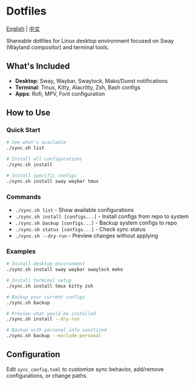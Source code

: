 # Dotfiles

[English](README.md) | [中文](README.zh-cn.md)

Shareable dotfiles for Linux desktop environment focused on Sway (Wayland compositor) and terminal tools.

## What's Included

- **Desktop**: Sway, Waybar, Swaylock, Mako/Dunst notifications
- **Terminal**: Tmux, Kitty, Alacritty, Zsh, Bash configs  
- **Apps**: Rofi, MPV, Font configuration

## How to Use

### Quick Start
```bash
# See what's available
./sync.sh list

# Install all configurations  
./sync.sh install

# Install specific configs
./sync.sh install sway waybar tmux
```

### Commands
- `./sync.sh list` - Show available configurations
- `./sync.sh install [configs...]` - Install configs from repo to system
- `./sync.sh backup [configs...]` - Backup system configs to repo  
- `./sync.sh status [configs...]` - Check sync status
- `./sync.sh --dry-run` - Preview changes without applying

### Examples
```bash
# Install desktop environment
./sync.sh install sway waybar swaylock mako

# Install terminal setup
./sync.sh install tmux kitty zsh

# Backup your current configs
./sync.sh backup

# Preview what would be installed
./sync.sh install --dry-run

# Backup with personal info sanitized
./sync.sh backup --exclude-personal
```

## Configuration

Edit `sync_config.toml` to customize sync behavior, add/remove configurations, or change paths.